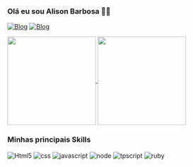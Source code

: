 

### Olá eu sou Alison Barbosa 🥷📔

[![Blog](https://img.shields.io/website-up-down-green-red/http/monip.org.svg)](https://coisadealpha.com.br)
[![Blog](https://img.shields.io/badge/Instagram-E4405F?style=for-the-badge&logo=instagram&logoColor=white)](https://instagram.com/gardpardal)
</br>

<a href="https://github.com/agardpardal/github-readme-stats">
  <img height=200 align="center" src="https://github-readme-stats.vercel.app/api?username=agardpardal" />
</a>
<a href="https://github.com/agardpardal/convoychat">
  <img height=200 align="center" src="https://github-readme-stats.vercel.app/api/top-langs?username=agardpardal&layout=compact&langs_count=8&card_width=320" />
</a>

### Minhas principais Skills

<div style="display: inline_block">
<img align="center" alt="Html5" src="https://img.shields.io/badge/HTML-239120?style=for-the-badge&logo=html5&logoColor=white">
<img align="center" alt="css" src="https://img.shields.io/badge/CSS-239120?&style=for-the-badge&logo=css3&logoColor=white">
<img align="center" alt="javascript" src="https://img.shields.io/badge/JavaScript-F7DF1E?style=for-the-badge&logo=javascript&logoColor=black">
<img align="center" alt="node" src="https://img.shields.io/badge/Node.js-43853D?style=for-the-badge&logo=node.js&logoColor=white">
<img align="center" alt="tpscript" src="https://img.shields.io/badge/TypeScript-007ACC?style=for-the-badge&logo=typescript&logoColor=white">
<img align="center" alt="ruby" src="https://img.shields.io/badge/Ruby-CC342D?style=for-the-badge&logo=ruby&logoColor=white">

</div>

